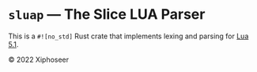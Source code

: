 # `sluap` &mdash; The Slice LUA Parser

This is a `#![no_std]` Rust crate that implements lexing
and parsing for [Lua 5.1][lua51].

&copy; 2022 Xiphoseer

[lua51]: https://www.lua.org/manual/5.1/manual.html
